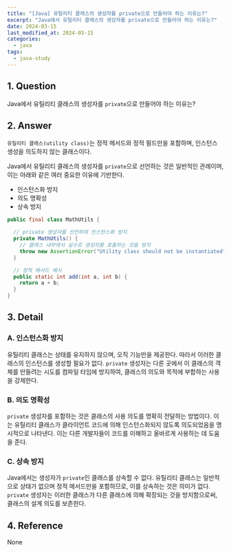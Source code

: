 ```yaml
---
title: "[Java] 유틸리티 클래스의 생성자를 private으로 만들어야 하는 이유는?"
excerpt: "Java에서 유틸리티 클래스의 생성자를 private으로 만들어야 하는 이유는?"
date: 2024-03-15
last_modified_at: 2024-03-15
categories:
  - java
tags:
  - java-study
---
```


## 1. Question

Java에서 유틸리티 클래스의 생성자를 `private`으로 만들어야 하는 이유는?

## 2. Answer

`유틸리티 클래스(utility class)`는 정적 메서드와 정적 필드만을 포함하며, 인스턴스 생성을 의도하지 않는 클래스이다.

Java에서 유틸리티 클래스의 생성자를 `private`으로 선언하는 것은 일반적인 관례이며, 이는 아래와 같은 여러 중요한 이유에 기반한다.

* 인스턴스화 방지
* 의도 명확성
* 상속 방지

```java
public final class MathUtils {

  // private 생성자를 선언하여 인스턴스화 방지
  private MathUtils() {
    // 클래스 내부에서 실수로 생성자를 호출하는 것을 방지
    throw new AssertionError("Utility class should not be instantiated");
  }

  // 정적 메서드 예시
  public static int add(int a, int b) {
    return a + b;
  }
}
```

## 3. Detail

### A. 인스턴스화 방지

유틸리티 클래스는 상태를 유지하지 않으며, 오직 기능만을 제공한다. 따라서 이러한 클래스의 인스턴스를 생성할 필요가 없다. `private` 생성자는 다른 곳에서 이 클래스의 객체를 만들려는 시도를 컴파일 타임에 방지하여, 클래스의 의도와 목적에 부합하는 사용을 강제한다.

### B. 의도 명확성

`private` 생성자를 포함하는 것은 클래스의 사용 의도를 명확히 전달하는 방법이다. 이는 유틸리티 클래스가 클라이언트 코드에 의해 인스턴스화되지 않도록 의도되었음을 명시적으로 나타낸다. 이는 다른 개발자들이 코드를 이해하고 올바르게 사용하는 데 도움을 준다.

### C. 상속 방지

Java에서는 생성자가 `private`인 클래스를 상속할 수 없다. 유틸리티 클래스는 일반적으로 상태가 없으며 정적 메서드만을 포함하므로, 이를 상속하는 것은 의미가 없다. `private` 생성자는 이러한 클래스가 다른 클래스에 의해 확장되는 것을 방지함으로써, 클래스의 설계 의도를 보존한다.

## 4. Reference

None